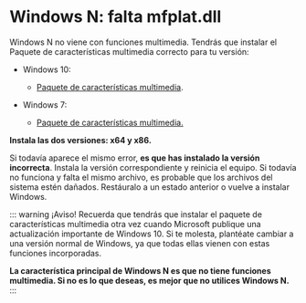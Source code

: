 # Windows N: falta mfplat.dll

Windows N no viene con funciones multimedia. Tendrás que instalar el Paquete de características multimedia correcto para tu versión:

* Windows 10:
  * [Paquete de características multimedia](https://www.microsoft.com/en-us/software-download/mediafeaturepack).

* Windows 7:
  * [Paquete de características multimedia.](https://www.microsoft.com/es-ES/download/details.aspx?id=16546)

**Instala las dos versiones: x64 y x86.**

Si todavía aparece el mismo error, **es que has instalado la versión incorrecta**. Instala la versión correspondiente y reinicia el equipo. Si todavía no funciona y falta el mismo archivo, es probable que los archivos del sistema estén dañados. Restáuralo a un estado anterior o vuelve a instalar Windows.

::: warning
¡Aviso! Recuerda que tendrás que instalar el paquete de características multimedia otra vez cuando Microsoft publique una actualización importante de Windows 10. Si te molesta, plantéate cambiar a una versión normal de Windows, ya que todas ellas vienen con estas funciones incorporadas.

**La característica principal de Windows N es que no tiene funciones multimedia. Si no es lo que deseas, es mejor que no utilices Windows N.**
:::